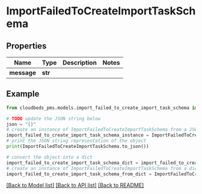 # ImportFailedToCreateImportTaskSchema


## Properties

Name | Type | Description | Notes
------------ | ------------- | ------------- | -------------
**message** | **str** |  | 

## Example

```python
from cloudbeds_pms.models.import_failed_to_create_import_task_schema import ImportFailedToCreateImportTaskSchema

# TODO update the JSON string below
json = "{}"
# create an instance of ImportFailedToCreateImportTaskSchema from a JSON string
import_failed_to_create_import_task_schema_instance = ImportFailedToCreateImportTaskSchema.from_json(json)
# print the JSON string representation of the object
print(ImportFailedToCreateImportTaskSchema.to_json())

# convert the object into a dict
import_failed_to_create_import_task_schema_dict = import_failed_to_create_import_task_schema_instance.to_dict()
# create an instance of ImportFailedToCreateImportTaskSchema from a dict
import_failed_to_create_import_task_schema_from_dict = ImportFailedToCreateImportTaskSchema.from_dict(import_failed_to_create_import_task_schema_dict)
```
[[Back to Model list]](../README.md#documentation-for-models) [[Back to API list]](../README.md#documentation-for-api-endpoints) [[Back to README]](../README.md)


